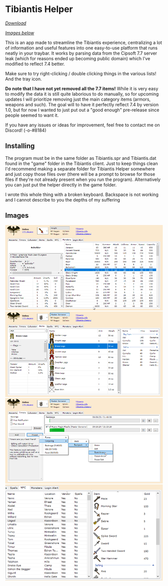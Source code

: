 # Tibiantis Helper

*[Download](../../releases)*

*[Images below](#images)*

This is an app made to streamline the Tibiantis experience, centralizing a lot of information and useful features into one easy-to-use platform that runs neatly in your traybar. It works by parsing data from the Cipsoft 7.7 server leak (which for reasons ended up becoming public domain) which I've modified to reflect 7.4 better.

Make sure to try right-clicking / double clicking things in the various lists! And the tray icon.

**Do note that I have not yet removed all the 7.7 items!** While it is very easy to modify the data it is still quite laborious to do manually, so for upcoming updates I will prioritize removing just the main category items (armors, weapons and such). The goal will to have it perfectly reflect 7.4 by version 1.0, but for now I wanted to just put out a "good enough" pre-release since people seemed to want it.

If you have any issues or ideas for improvement, feel free to contact me on Discord! (-o-#8184)

## Installing

The program must be in the same folder as Tibiantis.spr and Tibiantis.dat found in the "game" folder in the Tibiantis client. Just to keep things clean I'd recommend making a separate folder for Tibiantis Helper somewhere and just copy those files over (there will be a prompt to browse for those files if they're not already present when you run the program). Alternatively you can just put the helper directly in the game folder.

I wrote this whole thing with a broken keyboard. Backspace is not working and I cannot describe to you the depths of my suffering
 
 ## Images
 
![Monsters](img/monsters.png)
![Items](img/items.png)
![Timers](img/timers.png)
![NPCs](img/npcs.png)
